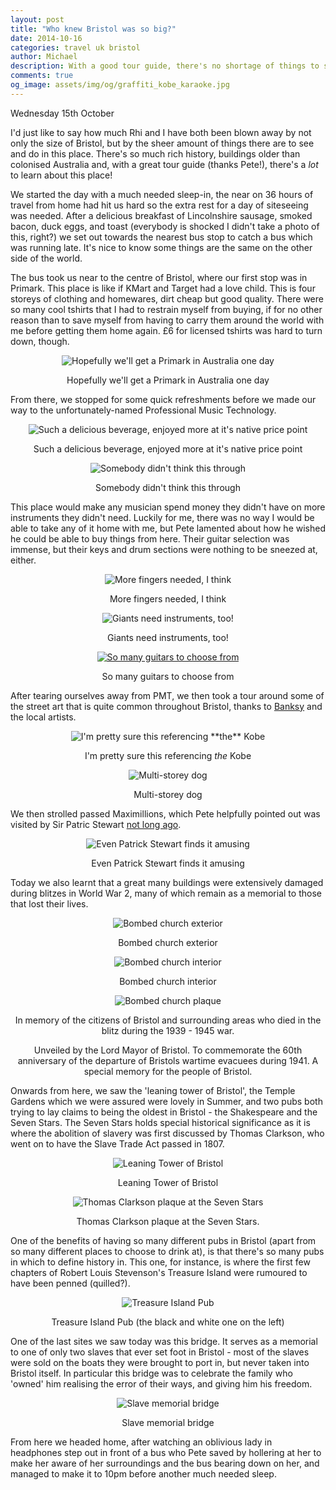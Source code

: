 ```yaml
---
layout: post
title: "Who knew Bristol was so big?"
date: 2014-10-16
categories: travel uk bristol
author: Michael
description: With a good tour guide, there's no shortage of things to see and do in Bristol.
comments: true
og_image: assets/img/og/graffiti_kobe_karaoke.jpg
---
```

Wednesday 15th October

I'd just like to say how much Rhi and I have both been blown away by not only the size of Bristol, but by the sheer amount of things there are to see and do in this place. There's so much rich history, buildings older than colonised Australia and, with a great tour guide (thanks Pete!), there's a *lot* to learn about this place!

We started the day with a much needed sleep-in, the near on 36 hours of travel from home had hit us hard so the extra rest for a day of siteseeing was needed. After a delicious breakfast of Lincolnshire sausage, smoked bacon, duck eggs, and toast (everybody is shocked I didn't take a photo of this, right?) we set out towards the nearest bus stop to catch a bus which was running late. It's nice to know some things are the same on the other side of the world.

The bus took us near to the centre of Bristol, where our first stop was in Primark. This place is like if KMart and Target had a love child. This is four storeys of clothing and homewares, dirt cheap but good quality. There were so many cool tshirts that I had to restrain myself from buying, if for no other reason than to save myself from having to carry them around the world with me before getting them home again. £6 for licensed tshirts was hard to turn down, though.

<div style="margin-bottom: 10px; text-align: center;">
    <img src="/assets/img/blog/primark_building.jpg" alt="Hopefully we'll get a Primark in Australia one day" />
    <p>Hopefully we'll get a Primark in Australia one day</p>
</div>

From there, we stopped for some quick refreshments before we made our way to the unfortunately-named Professional Music Technology.

<div style="margin-bottom: 10px; text-align: center;">
    <img src="/assets/img/blog/irn_bru.jpg" alt="Such a delicious beverage, enjoyed more at it's native price point" />
    <p>Such a delicious beverage, enjoyed more at it's native price point</p>
</div>

<div style="margin-bottom: 10px; text-align: center;">
    <img src="/assets/img/blog/pmt_sign.jpg" alt="Somebody didn't think this through" />
    <p>Somebody didn't think this through</p>
</div>

This place would make any musician spend money they didn't have on more instruments they didn't need. Luckily for me, there was no way I would be able to take any of it home with me, but Pete lamented about how he wished he could be able to buy things from here. Their guitar selection was immense, but their keys and drum sections were nothing to be sneezed at, either.

<div style="margin-bottom: 10px; text-align: center;">
    <img src="/assets/img/blog/pmt_double_neck_guitar.jpg" alt="More fingers needed, I think" />
    <p>More fingers needed, I think</p>
</div>

<div style="margin-bottom: 10px; text-align: center;">
    <img src="/assets/img/blog/pmt_giant_guitar.jpg" alt="Giants need instruments, too!" />
    <p>Giants need instruments, too!</p>
</div>

<div style="margin-bottom: 10px; text-align: center;">
    <a href="/assets/img/blog/pmt_guitar_pano_large.jpg" target="_blank">
        <img src="/assets/img/blog/pmt_guitar_pano.jpg" alt="So many guitars to choose from" />
    </a>
    <p>So many guitars to choose from</p>
</div>

After tearing ourselves away from PMT, we then took a tour around some of the street art that is quite common throughout Bristol, thanks to [Banksy](http://banksy.co.uk) and the local artists.

<div style="margin-bottom: 10px; text-align: center;">
    <img src="/assets/img/blog/graffiti_kobe_karaoke.jpg" alt="I'm pretty sure this referencing **the** Kobe" />
    <p>I'm pretty sure this referencing <em>the</em> Kobe</p>
</div>

<div style="margin-bottom: 10px; text-align: center;">
    <img src="/assets/img/blog/graffiti_large_dog.jpg" alt="Multi-storey dog" />
    <p>Multi-storey dog</p>
</div>

We then strolled passed Maximillions, which Pete helpfully pointed out was visited by Sir Patric Stewart [not long ago](https://twitter.com/SirPatStew/status/493119602377760769).

<div style="margin-bottom: 10px; text-align: center;">
    <img src="/assets/img/blog/maximillions_huge_baps.jpg" alt="Even Patrick Stewart finds it amusing" />
    <p>Even Patrick Stewart finds it amusing</p>
</div>

Today we also learnt that a great many buildings were extensively damaged during blitzes in World War 2, many of which remain as a memorial to those that lost their lives.

<div style="margin-bottom: 10px; text-align: center;">
    <img src="/assets/img/blog/bombed_church_1.jpg" alt="Bombed church exterior" />
    <p>Bombed church exterior</p>
</div>

<div style="margin-bottom: 10px; text-align: center;">
    <img src="/assets/img/blog/bombed_church_1_inside.jpg" alt="Bombed church interior" />
    <p>Bombed church interior</p>
</div>

<div style="margin-bottom: 10px; text-align: center;">
    <img src="/assets/img/blog/bombed_church_1_plaque.jpg" alt="Bombed church plaque" />
    <p>In memory of the citizens of Bristol and surrounding areas who died in the blitz during the 1939 - 1945 war.</p>
    <p>Unveiled by the Lord Mayor of Bristol. To commemorate the 60th anniversary of the departure of Bristols wartime evacuees during 1941. A special memory for the people of Bristol.</p>
</div>

Onwards from here, we saw the 'leaning tower of Bristol', the Temple Gardens which we were assured were lovely in Summer, and two pubs both trying to lay claims to being the oldest in Bristol - the Shakespeare and the Seven Stars. The Seven Stars holds special historical significance as it is where the abolition of slavery was first discussed by Thomas Clarkson, who went on to have the Slave Trade Act passed in 1807.

<div style="margin-bottom: 10px; text-align: center;">
    <img src="/assets/img/blog/leaning_tower_bristol.jpg" alt="Leaning Tower of Bristol" />
    <p>Leaning Tower of Bristol</p>
</div>

<div style="margin-bottom: 10px; text-align: center;">
    <img src="/assets/img/blog/seven_stars_plaque.jpg" alt="Thomas Clarkson plaque at the Seven Stars" />
    <p>Thomas Clarkson plaque at the Seven Stars.</p>
</div>

One of the benefits of having so many different pubs in Bristol (apart from so many different places to choose to drink at), is that there's so many pubs in which to define history in. This one, for instance, is where the first few chapters of Robert Louis Stevenson's Treasure Island were rumoured to have been penned (quilled?).

<div style="margin-bottom: 10px; text-align: center;">
    <img src="/assets/img/blog/treasure_island_pub.jpg" alt="Treasure Island Pub" />
    <p>Treasure Island Pub (the black and white one on the left)</p>
</div>

One of the last sites we saw today was this bridge. It serves as a memorial to one of only two slaves that ever set foot in Bristol - most of the slaves were sold on the boats they were brought to port in, but never taken into Bristol itself. In particular this bridge was to celebrate the family who 'owned' him realising the error of their ways, and giving him his freedom.

<div style="margin-bottom: 10px; text-align: center;">
    <img src="/assets/img/blog/slave_memorial_bridge.jpg" alt="Slave memorial bridge" />
    <p>Slave memorial bridge</p>
</div>

From here we headed home, after watching an oblivious lady in headphones step out in front of a bus who Pete saved by hollering at her to make her aware of her surroundings and the bus bearing down on her, and managed to make it to 10pm before another much needed sleep.